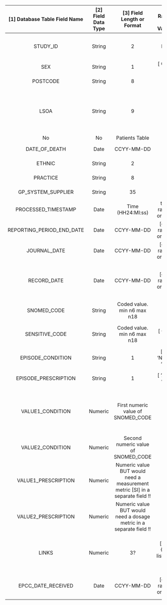 | [1] Database Table Field Name	| [2] Field Data Type	| [3] Field Length or Format	| [4] Range of Values	| [5] Constraints	| [6] Representation of NULL / Missing data	| [7] Field Description	| [8] Sensitive Field	| [9] Identifiable Field	| [10] Field Group	| [11] Notes |
|:-----------------------------------------:	|:--------------------------:	|:----------------------------------:	|:---------------------------:	|:-------------------:	|:--------------------------------------------------------:	|:--------------------------:	|:------------------------:	|:--------------------------:	|:----------------------:	|:-------------:|
| STUDY_ID	| String             	| 2 	| N/A	| PK; NOT NULL	| N/A	| Unique record/ patient identifier IUPI / ISARIC ID?	| No?	| No?	| EPCC ID Lookup table?	| To be added by EPCC? |
| SEX                    	| String             	| 1 	| [ 0 - 9 ]	| NULL ALLOWED	| ‘N/A’ / ‘NULL’ / ‘NaN’?	| 0 - Not Known; 1 - Male; 2 - Female; 9 - Not specified	| No  	| No  	| Patients Table  	     |          |
| POSTCODE	| String             	| 8 	|             	| NULL ALLOWED	| ‘N/A’ / ‘NULL’ / ‘NaN’?	| Postcode of current address	| Yes	| Yes	| Patients Table  	    |          |
| LSOA	| String             	| 9 	|     	| NULL ALLOWED	| ‘N/A’ / ‘NULL’ / ‘NaN’?	| The Lower Layer Super Output Area (LSOA) derived from postcode and obtained by lookup of an appropriate mapping resource e.g. https://digital.nhs.uk/services/organisation-data-service/data-downloads/office-for-national-statistics-data 
| No  	| No  	| Patients Table  	    |          |
| DATE_OF_DEATH	| Date 	| CCYY-MM-DD 	|	| NULL ALLOWED	| ‘N/A’ / ‘NULL’ / ‘NaN’?	| Date of death of patient 	| Yes	| Yes	| Patients Table  	    |          |
| ETHNIC	| String             	| 2 	| ? 	| NULL ALLOWED	| ‘N/A’ / ‘NULL’ / ‘NaN’?	| Ethnic origin (as per the code set within the NHS Data Dictionary) 	| No  	| No  	| Patients Table  	    |          |
| PRACTICE	| String             	| 8 	|             	| NULL ALLOWED	| ‘N/A’ / ‘NULL’ / ‘NaN’?	| National practice code used to identify the GP practice 	| No  	| No  	| Patients Table  	    |          |
| GP_SYSTEM_SUPPLIER	| String             	| 35 	|             	| NULL ALLOWED	| ‘N/A’ / ‘NULL’ / ‘NaN’?	| Name of GP system supplier of the source patient record 	| No  	| No  	| Metadata  	    |          |
| PROCESSED_TIMESTAMP	| Date 	| Time (HH24:MI:ss)   	| time range] or N/A?	| NOT NULL 	| N/A	| Date that the extract was processed 	| No  	| No  	| Metadata  	    |          |
| REPORTING_PERIOD_END_DATE	| Date 	| CCYY-MM-DD 	| [date range] or N/A?	| NOT NULL 	| N/A	| Date that the extract was performed on the source patient record 	| No  	| No  	| Metadata  	    |          |
| JOURNAL_DATE	| Date 	| CCYY-MM-DD 	| [date range] or N/A?	| NOT NULL 	| N/A	| Date to which journal item applies (For medication date of issue (if EPISODE A or I) or authorisation (if EPISODE R)) 	| No  	| No  	| Journals Table  	    |          |
| RECORD_DATE	| Date 	| CCYY-MM-DD 	| [date range] or N/A?	| NOT NULL 	| N/A	| Date on which recorded (For example, if an entry is made during a consultation on 3-Jan-1998 noting a past history of appendectomy on 1-Nov-1978: RECORD_DATE="1998-01-03", DATE="1978-11-01") 	| No  	| No  	| Journals Table  	    |          |
| SNOMED_CODE	| String             	| Coded value. min n6 max n18 	|	| NOT NULL 	| N/A	| SNOMED code value indicating the nature of the characteristic, event or intervention recorded 	| No  	| No  	| Journals Table  	    |          |
| SENSITIVE_CODE	| String             	| Coded value. min n6 max n18	| [ 0 – 1 ]	| NOT NULL 	| N/A	| SNOMED code value, which is sensitive in nature, indicating the nature of the characteristic, event or intervention recorded 	| Yes  	| No  	| Journals Table  	    |          |
| EPISODE_CONDITION	| String             	| 1 	| [ ‘F’, ‘N’, ‘O’, ‘D’ ] 	| NOT NULL 	| N/A	| Whether first or subsequent episode of the coded condition: F - First; N - New; O - Other; D - Cause of Death 	| No  	| No  	| Journals Table  	    |          |
| EPISODE_PRESCRIPTION	| String             	| 1 	| [ ‘A’, ‘I’, ‘R’ ]	| NULL ALLOWED	| ‘N/A’ / ‘NULL’ / ‘NaN’?	| Whether a prescription for the coded item is repeat or acute: A - Acute (one-off issue); I - Issue of repeat; R - Repeat authorisation 	| No  	| No  	| Journals Table  	    |          |
| VALUE1_CONDITION	| Numeric	| First numeric value of SNOMED_CODE	| ?	| NOT NULL 	| N/A	| First numeric value (in a record with SNOMED_CODE for investigation, measurement or result, e.g, With SNOMED_CODE for weight VALUE1 is the weight in Kg, with SNOMED_CODE for blood pressure VALUE1 is the systolic pressure in mmHg) 	| No  	| No  	| Journals Table  	    |          |
| VALUE2_CONDITION	| Numeric	| Second numeric value of SNOMED_CODE	| ?	| NOT NULL 	| N/A	| Second numeric value (in a record with SNOMED_CODE for blood pressure e.g. diastolic pressure) 	| No  	| No  	| Journals Table  	    |          |
| VALUE1_PRESCRIPTION	| Numeric	| Numeric value BUT would need a measurement metric [SI] in a separate field !!	| ?	| NULL ALLOWED	| ‘N/A’ / ‘NULL’ / ‘NaN’?	| Amount prescribed as number of tablets, capsules, etc. or volume of liquid in ml. 	| No  	| No  	| Journals Table  	    |          |
| VALUE2_PRESCRIPTION	| Numeric	| Numeric value BUT would need a dosage metric in a separate field !!	| ?	| NULL ALLOWED	| ‘N/A’ / ‘NULL’ / ‘NaN’?	| Daily dose prescribed as number of tablets, capsules, etc. or volume of liquid in ml. 	| No  	| No  	| Journals Table  	    |          |
| LINKS	| Numeric	| 3?	| [ {0}, {1} , list[1:n]  ]	| NULL ALLOWED	| ‘N/A’ / ‘NULL’ / ‘NaN’?	| A list of zero, one or many link numbers. A link number is shared by records for the same patient that have been explicitly linked in some way by the use. For example, problem-linkage, links between disorders and associated treatments and outcomes.  	| No  	| No  	| Journals Table  	    |          |
| EPCC_DATE_RECEIVED	| Date	| CCYY-MM-DD	| [date range] or N/A?	| NOT NULL	| N/A	| Recording date on which EPCC received and ingested the data in this table.	| No?	| No?	| EPCC Data Streams Ingest ?	| To be added by EPCC |

